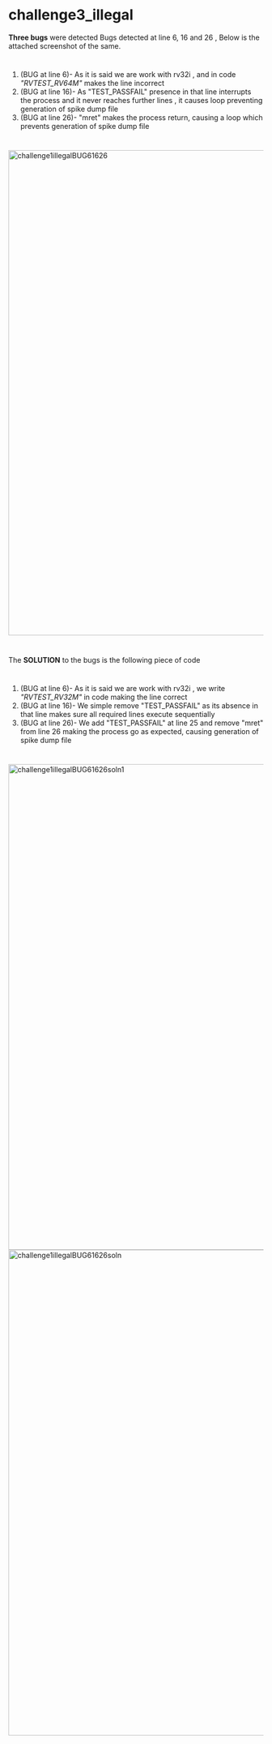 # challenge3_illegal
**Three bugs** were detected 
Bugs detected at line 6, 16 and 26 , Below is the attached screenshot of the same.
#
1) (BUG at line 6)-  As it is said we are work with rv32i , and in code *"RVTEST_RV64M"*  makes the line incorrect
2) (BUG at line 16)- As "TEST_PASSFAIL" presence in that line interrupts the process and it never reaches further lines , it causes loop preventing generation of spike dump file
3) (BUG at line 26)- "mret" makes the process return, causing a loop which prevents generation of spike dump file
   #
<img width="957" alt="challenge1illegalBUG61626" src="https://github.com/vyomasystems-lab/riscv-ctb-challenge-GeekyDev2002DG/assets/72439194/d21e87b0-b8b3-4b64-b5be-9fa0f230b512">

#
The **SOLUTION** to the bugs is the following piece of code
#
1) (BUG at line 6)-  As it is said we are work with rv32i , we write *"RVTEST_RV32M"* in code making the line correct
2) (BUG at line 16)- We simple remove "TEST_PASSFAIL" as its absence in that line makes sure all required lines execute sequentially
3) (BUG at line 26)-  We add "TEST_PASSFAIL" at line 25 and remove "mret" from line 26 making the process go as expected, causing generation of spike dump file
   #
<img width="958" alt="challenge1illegalBUG61626soln1" src="https://github.com/vyomasystems-lab/riscv-ctb-challenge-GeekyDev2002DG/assets/72439194/85a35b74-75aa-42f0-939b-a2218a6efff0">

<img width="958" alt="challenge1illegalBUG61626soln" src="https://github.com/vyomasystems-lab/riscv-ctb-challenge-GeekyDev2002DG/assets/72439194/8f5a38c5-b073-4541-a791-6febb3bb5ab6">

